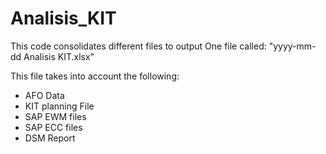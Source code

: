 # Analisis_KIT

This code consolidates different files to output One file called: "yyyy-mm-dd Analisis KIT.xlsx"

This file takes into account the following:

- AFO Data
- KIT planning File
- SAP EWM files
- SAP ECC files
- DSM Report
